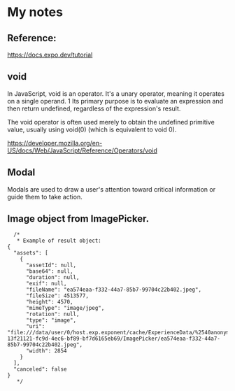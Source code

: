 
# My notes

## Reference:
https://docs.expo.dev/tutorial

## void

In JavaScript, void is an operator.  It's a unary operator, meaning it operates on a single operand. 1   Its primary purpose is to evaluate an expression and then return undefined, regardless of the expression's result.

The void operator is often used merely to obtain the undefined primitive value, usually using void(0) (which is equivalent to void 0).

https://developer.mozilla.org/en-US/docs/Web/JavaScript/Reference/Operators/void



## Modal

Modals are used to draw a user's attention toward critical information or guide them to take action.


## Image object from ImagePicker.

```
  /*
   * Example of result object:
{
  "assets": [
    {
      "assetId": null,
      "base64": null,
      "duration": null,
      "exif": null,
      "fileName": "ea574eaa-f332-44a7-85b7-99704c22b402.jpeg",
      "fileSize": 4513577,
      "height": 4570,
      "mimeType": "image/jpeg",
      "rotation": null,
      "type": "image",
      "uri": "file:///data/user/0/host.exp.exponent/cache/ExperienceData/%2540anonymous%252FStickerSmash-13f21121-fc9d-4ec6-bf89-bf7d6165eb69/ImagePicker/ea574eaa-f332-44a7-85b7-99704c22b402.jpeg",
      "width": 2854
    }
  ],
  "canceled": false
}
   */
```